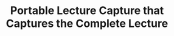 ---
title: Portable Lecture Capture that Captures the Complete Lecture
authors: Paul E. Dickson, Chris Kondrat, Ryan B. Szeto, W. Richards Adrion, Tung T. Pham, Tim D. Richards
venue: IEEE International Workshop on Multimedia Technologies for E-Learning
year: 2015
publication_id: mtel-paol-15
---
